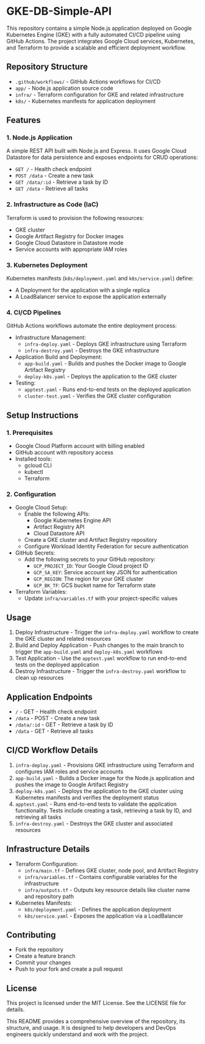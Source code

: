 # GKE-DB-Simple-API

This repository contains a simple Node.js application deployed on Google Kubernetes Engine (GKE) with a fully automated CI/CD pipeline using GitHub Actions. The project integrates Google Cloud services, Kubernetes, and Terraform to provide a scalable and efficient deployment workflow.

## Repository Structure

- `.github/workflows/` - GitHub Actions workflows for CI/CD
- `app/` - Node.js application source code
- `infra/` - Terraform configuration for GKE and related infrastructure
- `k8s/` - Kubernetes manifests for application deployment

## Features

### 1. Node.js Application

A simple REST API built with Node.js and Express. It uses Google Cloud Datastore for data persistence and exposes endpoints for CRUD operations:

- `GET /` - Health check endpoint
- `POST /data` - Create a new task
- `GET /data/:id` - Retrieve a task by ID
- `GET /data` - Retrieve all tasks

### 2. Infrastructure as Code (IaC)

Terraform is used to provision the following resources:

- GKE cluster
- Google Artifact Registry for Docker images
- Google Cloud Datastore in Datastore mode
- Service accounts with appropriate IAM roles

### 3. Kubernetes Deployment

Kubernetes manifests (`k8s/deployment.yaml` and `k8s/service.yaml`) define:

- A Deployment for the application with a single replica
- A LoadBalancer service to expose the application externally

### 4. CI/CD Pipelines

GitHub Actions workflows automate the entire deployment process:

- Infrastructure Management:
  - `infra-deploy.yaml` - Deploys GKE infrastructure using Terraform
  - `infra-destroy.yaml` - Destroys the GKE infrastructure
- Application Build and Deployment:
  - `app-build.yaml` - Builds and pushes the Docker image to Google Artifact Registry
  - `deploy-k8s.yaml` - Deploys the application to the GKE cluster
- Testing:
  - `apptest.yaml` - Runs end-to-end tests on the deployed application
  - `cluster-test.yaml` - Verifies the GKE cluster configuration

## Setup Instructions

### 1. Prerequisites

- Google Cloud Platform account with billing enabled
- GitHub account with repository access
- Installed tools:
  - gcloud CLI
  - kubectl
  - Terraform

### 2. Configuration

- Google Cloud Setup:
  - Enable the following APIs:
    - Google Kubernetes Engine API
    - Artifact Registry API
    - Cloud Datastore API
  - Create a GKE cluster and Artifact Registry repository
  - Configure Workload Identity Federation for secure authentication
- GitHub Secrets:
  - Add the following secrets to your GitHub repository:
    - `GCP_PROJECT_ID`: Your Google Cloud project ID
    - `GCP_SA_KEY`: Service account key JSON for authentication
    - `GCP_REGION`: The region for your GKE cluster
    - `GCP_BK_TF`: GCS bucket name for Terraform state
- Terraform Variables:
  - Update `infra/variables.tf` with your project-specific values

## Usage

1. Deploy Infrastructure - Trigger the `infra-deploy.yaml` workflow to create the GKE cluster and related resources
2. Build and Deploy Application - Push changes to the main branch to trigger the `app-build.yaml` and `deploy-k8s.yaml` workflows
3. Test Application - Use the `apptest.yaml` workflow to run end-to-end tests on the deployed application
4. Destroy Infrastructure - Trigger the `infra-destroy.yaml` workflow to clean up resources

## Application Endpoints

- `/` - GET - Health check endpoint
- `/data` - POST - Create a new task
- `/data/:id` - GET - Retrieve a task by ID
- `/data` - GET - Retrieve all tasks

## CI/CD Workflow Details

1. `infra-deploy.yaml` - Provisions GKE infrastructure using Terraform and configures IAM roles and service accounts
2. `app-build.yaml` - Builds a Docker image for the Node.js application and pushes the image to Google Artifact Registry
3. `deploy-k8s.yaml` - Deploys the application to the GKE cluster using Kubernetes manifests and verifies the deployment status
4. `apptest.yaml` - Runs end-to-end tests to validate the application functionality. Tests include creating a task, retrieving a task by ID, and retrieving all tasks
5. `infra-destroy.yaml` - Destroys the GKE cluster and associated resources

## Infrastructure Details

- Terraform Configuration:
  - `infra/main.tf` - Defines GKE cluster, node pool, and Artifact Registry
  - `infra/variables.tf` - Contains configurable variables for the infrastructure
  - `infra/outputs.tf` - Outputs key resource details like cluster name and repository path
- Kubernetes Manifests:
  - `k8s/deployment.yaml` - Defines the application deployment
  - `k8s/service.yaml` - Exposes the application via a LoadBalancer

## Contributing

- Fork the repository
- Create a feature branch
- Commit your changes
- Push to your fork and create a pull request

## License

This project is licensed under the MIT License. See the LICENSE file for details.

This README provides a comprehensive overview of the repository, its structure, and usage. It is designed to help developers and DevOps engineers quickly understand and work with the project.
